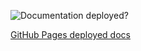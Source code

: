 ![Documentation deployed?][image-1]

[GitHub Pages deployed docs][1]

[1]:	https://control4.github.io/docs-driverworks-proxyprotocol/#introduction

[image-1]:	https://github.com/control4/docs-driverworks-proxyprotocol/workflows/Build%20Slate%20docs%20and%20deploy%20to%20Github%20Pages/badge.svg
